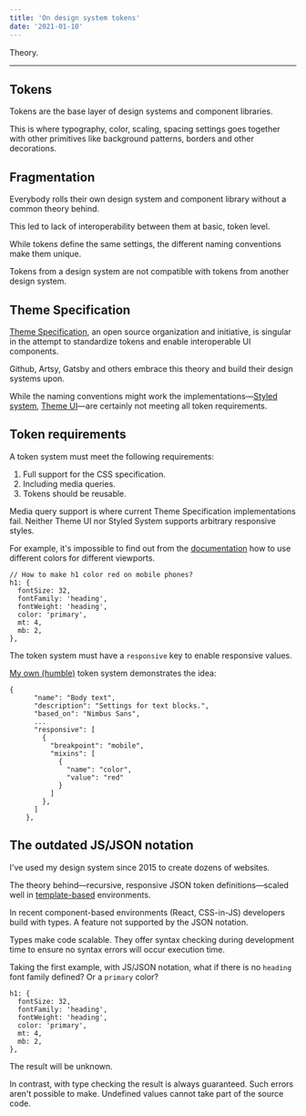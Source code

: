 ```yaml
---
title: 'On design system tokens'
date: '2021-01-10'
---
```


Theory.

<!--more-->

---

## Tokens

Tokens are the base layer of design systems and component libraries.

This is where typography, color, scaling, spacing settings goes together with other primitives like background patterns, borders and other decorations.

## Fragmentation

Everybody rolls their own design system and component library without a common theory behind.

This led to lack of interoperability between them at basic, token level.

While tokens define the same settings, the different naming conventions make them unique.

Tokens from a design system are not compatible with tokens from another design system.

## Theme Specification

[Theme Specification](https://system-ui.com/), an open source organization and initiative, is singular in the attempt to standardize tokens and enable interoperable UI components.

Github, Artsy, Gatsby and others embrace this theory and build their design systems upon.

While the naming conventions might work the implementations&mdash;[Styled system](https://styled-system.com/), [Theme UI](https://theme-ui.com/)&mdash;are certainly not meeting all token requirements.

## Token requirements

A token system must meet the following requirements:

1. Full support for the CSS specification.
2. Including media queries.
3. Tokens should be reusable.

Media query support is where current Theme Specification implementations fail. Neither Theme UI nor Styled System supports arbitrary responsive styles.

For example, it's impossible to find out from the [documentation](https://theme-ui.com/theming/#styles) how to use different colors for different viewports.

```
// How to make h1 color red on mobile phones?
h1: {
  fontSize: 32,
  fontFamily: 'heading',
  fontWeight: 'heading',
  color: 'primary',
  mt: 4,
  mb: 2,
},
```

The token system must have a `responsive` key to enable responsive values.

[My own (humble)](https://github.com/metamn/gust/blob/master/code/framework/design/typography/text-style/text-style.json) token system demonstrates the idea:

```
{
      "name": "Body text",
      "description": "Settings for text blocks.",
      "based_on": "Nimbus Sans",
      ...
      "responsive": [
        {
          "breakpoint": "mobile",
          "mixins": [
            {
              "name": "color",
              "value": "red"
            }
          ]
        },
      ]
    },
```

## The outdated JS/JSON notation

I've used my design system since 2015 to create dozens of websites.

The theory behind&mdash;recursive, responsive JSON token definitions&mdash;scaled well in [template-based](http://metamn.io/react/a-little-css-history) environments.

In recent component-based environments (React, CSS-in-JS) developers build with types. A feature not supported by the JSON notation.

Types make code scalable. They offer syntax checking during development time to ensure no syntax errors will occur execution time.

Taking the first example, with JS/JSON notation, what if there is no `heading` font family defined? Or a `primary` color?

```
h1: {
  fontSize: 32,
  fontFamily: 'heading',
  fontWeight: 'heading',
  color: 'primary',
  mt: 4,
  mb: 2,
},
```

The result will be unknown.

In contrast, with type checking the result is always guaranteed. Such errors aren't possible to make. Undefined values cannot take part of the source code.
